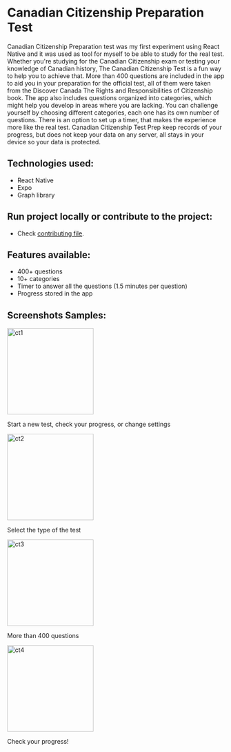 # Canadian Citizenship Preparation Test

Canadian Citizenship Preparation test was my first experiment using React Native and it was used as tool for myself to be able to study for the real test.
Whether you're studying for the Canadian Citizenship exam or testing your knowledge of Canadian history, The Canadian Citizenship Test is a fun way to help you to achieve that. More than 400 questions are included in the app to aid you in your preparation for the official test, all of them were taken from the Discover Canada The Rights and Responsibilities of Citizenship book.
The app also includes questions organized into categories, which might help you develop in areas where you are lacking. You can challenge yourself by choosing different categories, each one has its own number of questions. There is an option to set up a timer, that makes the experience more like the real test.
Canadian Citizenship Test Prep keep records of your progress, but does not keep your data on any server, all stays in your device so your data is protected.

## Technologies used:
- React Native
- Expo
- Graph library

## Run project locally or contribute to the project:
- Check [contributing file]('./CONTRIBUTING.md').

## Features available:
- 400+ questions
- 10+ categories
- Timer to answer all the questions (1.5 minutes per question)
- Progress stored in the app

## Screenshots Samples:
<img src="https://github.com/user-attachments/assets/01c745fb-3599-449b-9458-1ed98de7ece2" alt="ct1" width="200"/>

Start a new test, check your progress, or change settings

<img src="https://github.com/user-attachments/assets/5e231b1e-4459-4ad6-b78f-9aedb5ab2136" alt="ct2" width="200"/>

Select the type of the test

<img src="https://github.com/user-attachments/assets/f765f397-b92b-4dc4-b042-f27c7608928a" alt="ct3" width="200"/>

More than 400 questions

<img src="https://github.com/user-attachments/assets/d45417ac-0fb4-472b-8e23-fc8aba71ce5a" alt="ct4" width="200"/>

Check your progress!
